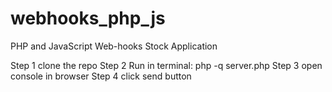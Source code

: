 # webhooks_php_js
PHP and JavaScript Web-hooks Stock Application

Step 1 clone the repo
Step 2 Run in terminal: php -q server.php
Step 3 open console in browser
Step 4 click send button

